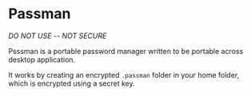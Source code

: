 Passman
=======

*DO NOT USE -- NOT SECURE*

Psssman is a portable password manager written to be portable across desktop application.

It works by creating an encrypted `.passman` folder in your home folder, which is encrypted using a secret key.
